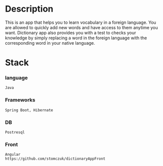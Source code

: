 # Description
This is an app that helps you to learn vocabulary in a foreign language. 
You are allowed to quickly add new words and have access to them anytime you want.
Dictionary app also provides you with a test to checks your knowledge by simply replacing a word in the foreign language with the corresponding word in your native language.
# Stack
### language 
```
Java
```
### Frameworks
```
Spring Boot, Hibernate
```
### DB
```
Postresql
```
### Front
```
Angular
https://github.com/stomczuk/dictionaryAppFront
```
